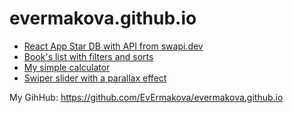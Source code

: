 # evermakova.github.io

<ul>
  <li><a href="/star-db">React App Star DB with API from swapi.dev</a</li>
  <li><a href="/Sort&Filter">Book's list with filters and sorts</a></li>
  <li><a href="/MyCalculator">My simple calculator</a></li>
  <li><a href="/Slider">Swiper slider with a parallax effect</a></li>
</ul>

<p>My GihHub: <a href="https://github.com/EvErmakova/evermakova.github.io" target="_blank">https://github.com/EvErmakova/evermakova.github.io</a></p>
